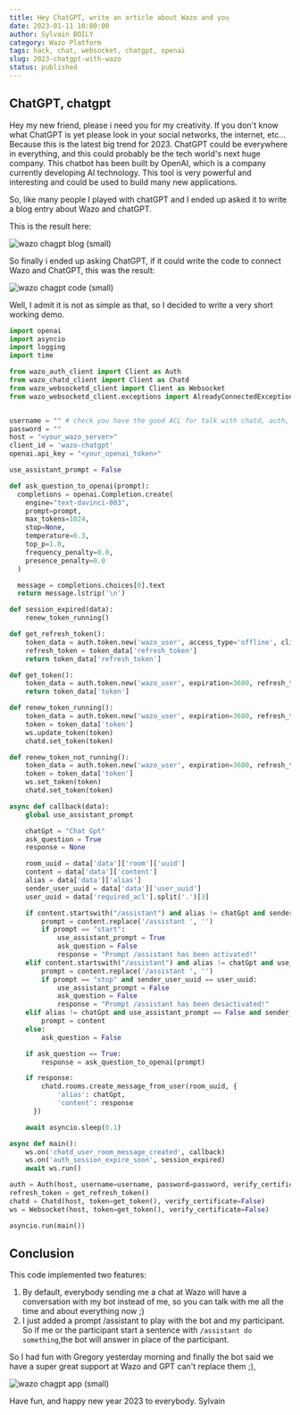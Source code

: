 ```yaml
---
title: Hey ChatGPT, write an article about Wazo and you
date: 2023-01-11 10:00:00
author: Sylvain BOILY
category: Wazo Platform
tags: hack, chat, websocket, chatgpt, openai
slug: 2023-chatgpt-with-wazo
status: published
---
```


## ChatGPT, chatgpt

Hey my new friend, please i need you for my creativity. If you don't know what ChatGPT is yet
please look in your social networks, the internet, etc... Because this is the latest big trend for 2023.
ChatGPT could be everywhere in everything, and this could probably be the tech world's next huge company.
This chatbot has been built by OpenAI, which is a company currently developing AI technology. This tool is very powerful
and interesting and could be used to build many new applications.

So, like many people I played with chatGPT and I ended up asked it to write a blog entry about Wazo and chatGPT.

This is the result here:

![wazo chagpt blog (small)](/images/blog/wazo-chatgpt/result.png)

So finally i ended up asking ChatGPT, if it could write the code to connect Wazo and ChatGPT, this was the result:

![wazo chagpt code (small)](/images/blog/wazo-chatgpt/result-code.png)

Well, I admit it is not as simple as that, so I decided to write a very short working demo.

```python
import openai
import asyncio
import logging
import time

from wazo_auth_client import Client as Auth
from wazo_chatd_client import Client as Chatd
from wazo_websocketd_client import Client as Websocket
from wazo_websocketd_client.exceptions import AlreadyConnectedException


username = "" # check you have the good ACL for talk with chatd, auth, and websoketd
password = ""
host = "<your_wazo_server>"
client_id = 'wazo-chatgpt'
openai.api_key = "<your_openai_token>"

use_assistant_prompt = False

def ask_question_to_openai(prompt):
  completions = openai.Completion.create(
    engine="text-davinci-003",
    prompt=prompt,
    max_tokens=1024,
    stop=None,
    temperature=0.3,
    top_p=1.0,
    frequency_penalty=0.0,
    presence_penalty=0.0
  )

  message = completions.choices[0].text
  return message.lstrip('\n')

def session_expired(data):
    renew_token_running()

def get_refresh_token():
    token_data = auth.token.new('wazo_user', access_type='offline', client_id=client_id)
    refresh_token = token_data['refresh_token']
    return token_data['refresh_token']

def get_token():
    token_data = auth.token.new('wazo_user', expiration=3600, refresh_token=refresh_token, client_id=client_id)
    return token_data['token']

def renew_token_running():
    token_data = auth.token.new('wazo_user', expiration=3600, refresh_token=refresh_token, client_id=client_id)
    token = token_data['token']
    ws.update_token(token)
    chatd.set_token(token)

def renew_token_not_running():
    token_data = auth.token.new('wazo_user', expiration=3600, refresh_token=refresh_token, client_id=client_id)
    token = token_data['token']
    ws.set_token(token)
    chatd.set_token(token)

async def callback(data):
    global use_assistant_prompt

    chatGpt = "Chat Gpt"
    ask_question = True
    response = None

    room_uuid = data['data']['room']['uuid']
    content = data['data']['content']
    alias = data['data']['alias']
    sender_user_uuid = data['data']['user_uuid']
    user_uuid = data['required_acl'].split('.')[3]

    if content.startswith("/assistant") and alias != chatGpt and sender_user_uuid == user_uuid and use_assistant_prompt == False:
        prompt = content.replace('/assistant ', '')
        if prompt == "start":
            use_assistant_prompt = True
            ask_question = False
            response = "Prompt /assistant has been activated!"
    elif content.startswith("/assistant") and alias != chatGpt and use_assistant_prompt == True:
        prompt = content.replace('/assistant ', '')
        if prompt == "stop" and sender_user_uuid == user_uuid:
            use_assistant_prompt = False
            ask_question = False
            response = "Prompt /assistant has been desactivated!"
    elif alias != chatGpt and use_assistant_prompt == False and sender_user_uuid != user_uuid and not content.startswith("/assistant"):
        prompt = content
    else:
        ask_question = False

    if ask_question == True:
        response = ask_question_to_openai(prompt)

    if response:
        chatd.rooms.create_message_from_user(room_uuid, {
            'alias': chatGpt,
            'content': response
      })

    await asyncio.sleep(0.1)

async def main():
    ws.on('chatd_user_room_message_created', callback)
    ws.on('auth_session_expire_soon', session_expired)
    await ws.run()

auth = Auth(host, username=username, password=password, verify_certificate=False)
refresh_token = get_refresh_token()
chatd = Chatd(host, token=get_token(), verify_certificate=False)
ws = Websocket(host, token=get_token(), verify_certificate=False)

asyncio.run(main())
```

## Conclusion

This code implemented two features:
1. By default, everybody sending me a chat at Wazo will have a conversation with my bot instead of me, so you can talk with me all
the time and about everything now ;) 
2. I just added a prompt /assistant to play with the bot and my participant. So if me or the participant start a sentence with `/assistant do something`,the bot will answer in place of the participant.

So I had fun with Gregory yesterday morning and finally the bot said we have a super great support at Wazo and GPT can't replace them ;),

![wazo chagpt app (small)](/images/blog/wazo-chatgpt/result-wazo.png)

Have fun, and happy new year 2023 to everybody.
Sylvain
